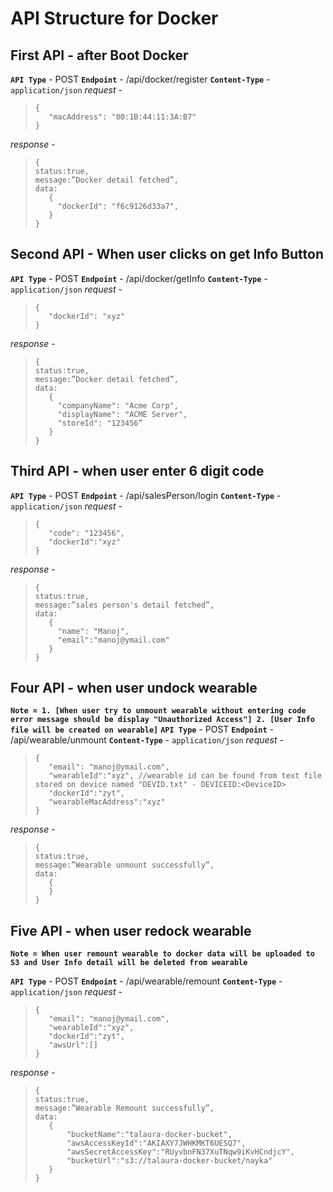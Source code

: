 # API Structure for Docker

## First API - after Boot Docker
**```API Type```** - POST
**```Endpoint```** - /api/docker/register
**```Content-Type```** - `application/json`
*request* -
>     {
>        "macAddress": "00:1B:44:11:3A:B7"
>     }
 

*response* -
>     {
>     status:true,
>     message:”Docker detail fetched”,
>     data:
>        {
>          "dockerId": "f6c9126d33a7",
>        }
>     } 


## Second API - When user clicks on get Info Button
**```API Type```** - POST
**```Endpoint```** - /api/docker/getInfo
**```Content-Type```** - `application/json`
*request* -
>     {
>        "dockerId": "xyz"
>     } 

*response* -
>     {
>     status:true,
>     message:”Docker detail fetched”,
>     data:
>        {
>          "companyName": "Acme Corp",
>          "displayName": "ACME Server",
>          "storeId": "123456”
>        }
>     } 



## Third API - when user enter 6 digit code
**```API Type```** - POST
**```Endpoint```** - /api/salesPerson/login
**```Content-Type```** - `application/json`
*request* -
>     {
>        "code": "123456",
>        "dockerId":"xyz"
>     } 


*response* -
>     {
>     status:true,
>     message:”sales person's detail fetched”,
>     data:
>        {
>          "name": "Manoj",
>          "email":"manoj@ymail.com"
>        }
>     } 


## Four API - when user undock wearable
**``Note = 1. [When user try to unmount wearable without entering code error message should be display "Unauthorized Access"]
2. [User Info file will be created on wearable]``** 
**```API Type```** - POST
**```Endpoint```** - /api/wearable/unmount
**```Content-Type```** - `application/json`
*request* -
>     {
>        "email": "manoj@ymail.com",
>        "wearableId":"xyz", //wearable id can be found from text file stored on device named "DEVID.txt" - DEVICEID:<DeviceID>
>        "dockerId":"zyt",
>        "wearableMacAddress":"xyz"
>     } 


*response* -
>     {
>     status:true,
>     message:”Wearable unmount successfully”,
>     data:
>        {
>        }
>     } 


## Five API - when user redock wearable

**``Note = When user remount wearable to docker data will be uploaded to S3 and User Info detail will be deleted from wearable``** 

**```API Type```** - POST
**```Endpoint```** - /api/wearable/remount
**```Content-Type```** - `application/json`
*request* -
>     {
>        "email": "manoj@ymail.com",
>        "wearableId":"xyz",
>        "dockerId":"zyt",
>        "awsUrl":[]
>     } 


*response* -
>     {
>     status:true,
>     message:”Wearable Remount successfully”,
>     data:
>        {
>            "bucketName":"talaura-docker-bucket",
>            "awsAccessKeyId":"AKIAXY7JWHKMKT6UESQ7",
>            "awsSecretAccessKey":"RUyvbnFN37XuTNqw9iKvHCndjcY",
>            "bucketUrl":"s3://talaura-docker-bucket/nayka"
>        }
>     } 
